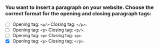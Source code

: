 ### You want to insert a paragraph on your website. Choose the correct format for the opening and closing paragraph tags:

- [ ] Opening tag: `<p/>` Closing tag: `</p>`.
- [ ] Opening tag: `<p>` Closing tag: `<p/>`.
- [ ] Opening tag: `<p>` Closing tag: `<p>`.
- [x] Opening tag: `<p>` Closing tag: `</p>`.
